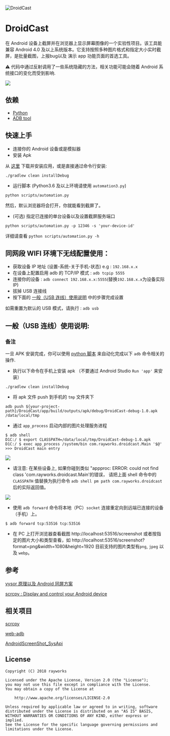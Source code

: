 ![DroidCast](./cast.png)

# DroidCast

在 Android 设备上截屏并在浏览器上显示屏幕图像的一个实验性项目。该工具能兼容 Android
4.0 及以上系统版本。它支持按照多种图片格式和指定大小实时截屏，是批量截图，上报bug以及
演示 app 功能页面的首选工具。

⚠️ 代码中通过反射调用了一些系统隐藏的方法，相关功能可能会随着 Android 系统接口的变化而受到影响.

![](./screen_shot_dock.png)

## 依赖

*   [Python](https://www.python.org/downloads/)
*   [ADB tool](https://developer.android.google.cn/studio/releases/platform-tools)

## 快速上手

*   连接你的 Android 设备或是模拟器
*   安装 Apk

从 [这里](./apk/DroidCast-debug-1.2.1.apk) 下载并安装应用，或是直接通过命令行安装:

    ./gradlew clean installDebug

*   运行脚本 (Python3.6 及以上环境请使用 `automation3.py`)

<!---->

    python scripts/automation.py

然后，默认浏览器将会打开，你就能看到截屏了。

*   (可选) 指定已连接的单台设备以及设置截屏服务端口

<!---->

    python scripts/automation.py -p 12346 -s 'your-device-id'

详细请查看 `python scripts/automation.py -h`

## 同网段 WIFI 环境下无线配置使用：

*   获取设备 IP 地址 (设置-系统-关于手机-状态) e.g : `192.168.x.x`
*   在设备上配置启用 adb 的 TCP/IP 模式 : `adb tcpip 5555`
*   连接你的设备 : `adb connect 192.168.x.x:5555`(替换`192.168.x.x`为设备实际 IP)
*   拔掉 USB 连接线
*   按下面的 [一般（USB 连线）使用说明](#usage) 中的步骤完成设置

如需重置为默认的 USB 模式，请执行 : `adb usb`

<h2 id="usage">一般（USB 连线）使用说明:</h2>

### 备注

一旦 APK 安装完成，你可以使用 [python 脚本](/scripts/automation.py) 来自动化完成以下 `adb` 命令相关的操作.

*   执行以下命令在手机上安装 apk （不要通过 Android Studio `Run 'app'` 来安装）

<!---->

    ./gradlew clean installDebug

*   将 apk 文件 push 到手机的 `tmp` 文件夹下

<!---->

    adb push ${your-project-path}/DroidCast/app/build/outputs/apk/debug/DroidCast-debug-1.0.apk /data/local/tmp

*   通过 `app_process` 启动内部的图片处理服务进程

<!---->

    $ adb shell
    D1C:/ $ export CLASSPATH=/data/local/tmp/DroidCast-debug-1.0.apk
    D1C:/ $ exec app_process /system/bin com.rayworks.droidcast.Main '$@'
    >>> DroidCast main entry

![](/process_main.png)

*   请注意: 在某些设备上, 如果你碰到类似 "appproc: ERROR: could not find class 'com.rayworks.droidcast.Main'的错误，
    请把上面 shell 命令中的 `CLASSPATH` 值替换为执行命令 `adb shell pm path com.rayworks.droidcast` 后的实际返回值。

![](/apk_src_path.png)

*   使用 `adb forward` 命令将本地（PC）`socket` 连接重定向到远端已连接的设备（手机）上。

<!---->

    $ adb forward tcp:53516 tcp:53516

*   在 PC 上打开浏览器查看截图
    http://localhost:53516/screenshot
    或者按指定的图片大小和类型查看，如
    http://localhost:53516/screenshot?format=png\&width=1080\&height=1920
    目前支持的图片类型有`png`, `jpeg` 以及 `webp`。

## 参考

[vysor 原理以及 Android 同屏方案](https://juejin.im/entry/57fe39400bd1d00058dd4652)

[scrcpy : Display and control your Android device](https://github.com/Genymobile/scrcpy)

## 相关项目

[scrcpy](https://github.com/Genymobile/scrcpy)

[web-adb](https://github.com/mfinkle/web-adb)

[AndroidScreenShot\_SysApi](https://github.com/weizongwei5/AndroidScreenShot_SysApi)

## License

    Copyright (C) 2018 rayworks

    Licensed under the Apache License, Version 2.0 (the "License");
    you may not use this file except in compliance with the License.
    You may obtain a copy of the License at

        http://www.apache.org/licenses/LICENSE-2.0

    Unless required by applicable law or agreed to in writing, software
    distributed under the License is distributed on an "AS IS" BASIS,
    WITHOUT WARRANTIES OR CONDITIONS OF ANY KIND, either express or implied.
    See the License for the specific language governing permissions and
    limitations under the License.
